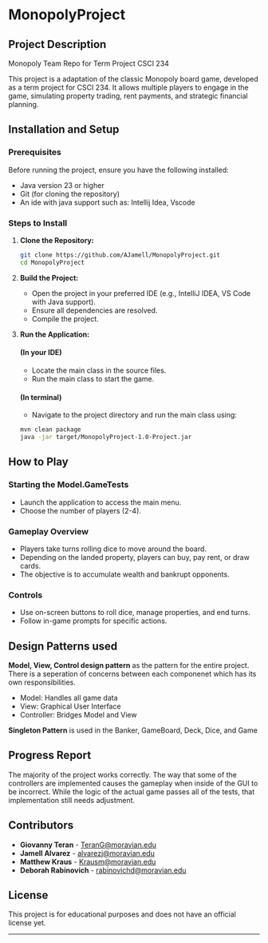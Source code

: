 # MonopolyProject

## Project Description

Monopoly Team Repo for Term Project CSCI 234

This project is a adaptation of the classic Monopoly board game, developed as a term project for CSCI 234. It allows
multiple players to engage in the game, simulating property trading, rent payments, and strategic financial planning.

## Installation and Setup

### Prerequisites

Before running the project, ensure you have the following installed:

- Java version 23 or higher
- Git (for cloning the repository)
- An ide with java support such as: Intellij Idea, Vscode

### Steps to Install

1. **Clone the Repository:**
   ```bash
   git clone https://github.com/AJamell/MonopolyProject.git
   cd MonopolyProject
   ```
2. **Build the Project:** 
    - Open the project in your preferred IDE (e.g., IntelliJ IDEA, VS Code with Java support).
    - Ensure all dependencies are resolved.
    - Compile the project.

3. **Run the Application:**

     #### (In your IDE)<br>
    - Locate the main class in the source files.
    - Run the main class to start the game.
     #### (In terminal)<br>
    - Navigate to the project directory and run the main class using:
    ```bash
    mvn clean package
    java -jar target/MonopolyProject-1.0-Project.jar 

    ```
## How to Play

### Starting the Model.GameTests

- Launch the application to access the main menu.
- Choose the number of players (2-4).

### Gameplay Overview

- Players take turns rolling dice to move around the board.
- Depending on the landed property, players can buy, pay rent, or draw cards.
- The objective is to accumulate wealth and bankrupt opponents.

### Controls

- Use on-screen buttons to roll dice, manage properties, and end turns.
- Follow in-game prompts for specific actions.

## Design Patterns used
**Model, View, Control design pattern** as the pattern for the entire project. There is a seperation of concerns between each componenet which has its own responsibilities. 
- Model: Handles all game data 
- View: Graphical User Interface
- Controller: Bridges Model and View

**Singleton Pattern** is used in the Banker, GameBoard, Deck, Dice, and Game

## Progress Report
The majority of the project works correctly. The way that some of the controllers are implemented causes the gameplay when inside of the GUI to be incorrect. While the logic of the actual game passes all of the tests, that implementation still needs adjustment.

## Contributors

- **Giovanny Teran** - TeranG@moravian.edu
- **Jamell Alvarez** - alvarezj@moravian.edu
- **Matthew Kraus** - Krausm@moravian.edu
- **Deborah Rabinovich** - rabinovichd@moravian.edu
 

## License

This project is for educational purposes and does not have an official license yet.

---


